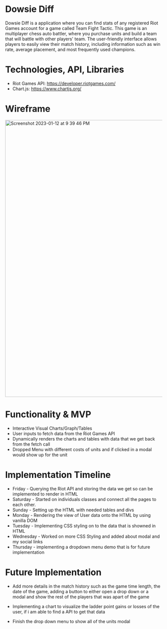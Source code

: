 # Dowsie Diff
Dowsie Diff is a application where you can find stats of any registered Riot Games account for a game called Team Fight Tactic. This game is an multiplayer chess auto battler, where you purchase units and build a team that will battle with other players' team. The user-friendly interface allows players to easily view their match history, including information such as win rate, average placement, and most frequently used champions.

# Technologies, API, Libraries
- Riot Games API: https://developer.riotgames.com/
- Chart.js: https://www.chartjs.org/

# Wireframe
<img width="889" alt="Screenshot 2023-01-12 at 9 39 46 PM" src="https://user-images.githubusercontent.com/109801026/212226230-8ceef8d6-e921-4c04-89c2-8268f07ef0e5.png">

# Functionality & MVP 
- Interactive Visual Charts/Graph/Tables 
- User inputs to fetch data from the Riot Games API
- Dynamically renders the charts and tables with data that we get back from the fetch call
- Dropped Menu with different costs of units and if clicked in a modal would show up for the unit

# Implementation Timeline
- Friday - Querying the Riot API and storing the data we get so can be implemented to  render in HTML
- Saturday - Started on individuals classes and connect all the pages to each other.
- Sunday - Setting up the HTML with needed tables and divs
- Monday - Rendering the view of User data onto the HTML by using vanilla DOM
- Tuesday - Implementing CSS styling on to the data that is showned in HTML
- Wednesday - Worked on more CSS Styling and added about modal and my social links 
- Thursday - implementing a dropdown menu demo that is for future implementation

# Future Implementation 
- Add more details in the match history such as the game time length, the date of the game, adding a button to either open a drop down or a modal and show the rest of the players that was apart of the game

- Implementing a chart to visualize the ladder point gains or losses of the user, if i am able to find a API to get that data

- Finish the drop down menu to show all of the units modal

